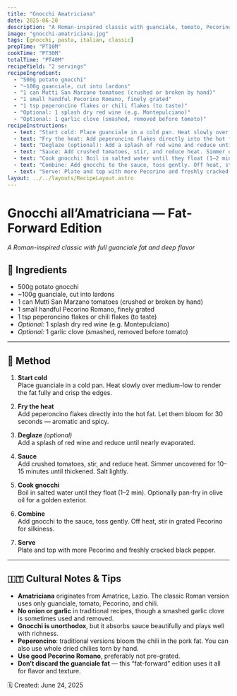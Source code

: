 ```yaml
---
title: "Gnocchi Amatriciana"
date: 2025-06-20
description: "A Roman-inspired classic with guanciale, tomato, Pecorino, and chili, served with pillowy gnocchi."
image: "gnocchi-amatriciana.jpg"
tags: [gnocchi, pasta, italian, classic]
prepTime: "PT10M"
cookTime: "PT30M"
totalTime: "PT40M"
recipeYield: "2 servings"
recipeIngredient:
  - "500g potato gnocchi"
  - "~100g guanciale, cut into lardons"
  - "1 can Mutti San Marzano tomatoes (crushed or broken by hand)"
  - "1 small handful Pecorino Romano, finely grated"
  - "1 tsp peperoncino flakes or chili flakes (to taste)"
  - "Optional: 1 splash dry red wine (e.g. Montepulciano)"
  - "Optional: 1 garlic clove (smashed, removed before tomato)"
recipeInstructions:
  - text: "Start cold: Place guanciale in a cold pan. Heat slowly over medium-low to render the fat fully and crisp the edges."
  - text: "Fry the heat: Add peperoncino flakes directly into the hot fat. Let them bloom for 30 seconds — aromatic and spicy."
  - text: "Deglaze (optional): Add a splash of red wine and reduce until nearly evaporated."
  - text: "Sauce: Add crushed tomatoes, stir, and reduce heat. Simmer uncovered for 10–15 minutes until thickened. Salt lightly."
  - text: "Cook gnocchi: Boil in salted water until they float (1–2 min). Optionally pan-fry in olive oil for a golden exterior."
  - text: "Combine: Add gnocchi to the sauce, toss gently. Off heat, stir in grated Pecorino for silkiness."
  - text: "Serve: Plate and top with more Pecorino and freshly cracked black pepper."
layout: ../../layouts/RecipeLayout.astro
---
```


# Gnocchi all’Amatriciana — Fat-Forward Edition
*A Roman-inspired classic with full guanciale fat and deep flavor*

## 🧂 Ingredients
- 500g potato gnocchi  
- ~100g guanciale, cut into lardons  
- 1 can Mutti San Marzano tomatoes (crushed or broken by hand)  
- 1 small handful Pecorino Romano, finely grated  
- 1 tsp peperoncino flakes or chili flakes (to taste)  
- *Optional:* 1 splash dry red wine (e.g. Montepulciano)  
- *Optional:* 1 garlic clove (smashed, removed before tomato)  

---

## 🔪 Method

1. **Start cold**  
   Place guanciale in a cold pan. Heat slowly over medium-low to render the fat fully and crisp the edges.

2. **Fry the heat**  
   Add peperoncino flakes directly into the hot fat. Let them bloom for 30 seconds — aromatic and spicy.

3. **Deglaze** *(optional)*  
   Add a splash of red wine and reduce until nearly evaporated.

4. **Sauce**  
   Add crushed tomatoes, stir, and reduce heat. Simmer uncovered for 10–15 minutes until thickened. Salt lightly.

5. **Cook gnocchi**  
   Boil in salted water until they float (1–2 min). Optionally pan-fry in olive oil for a golden exterior.

6. **Combine**  
   Add gnocchi to the sauce, toss gently. Off heat, stir in grated Pecorino for silkiness.

7. **Serve**  
   Plate and top with more Pecorino and freshly cracked black pepper.

---

## 🇮🇹 Cultural Notes & Tips

- **Amatriciana** originates from Amatrice, Lazio. The classic Roman version uses only guanciale, tomato, Pecorino, and chili.
- **No onion or garlic** in traditional recipes, though a smashed garlic clove is sometimes used and removed.
- **Gnocchi is unorthodox**, but it absorbs sauce beautifully and plays well with richness.
- **Peperoncino**: traditional versions bloom the chili in the pork fat. You can also use whole dried chilies torn by hand.
- **Use good Pecorino Romano**, preferably not pre-grated.
- **Don’t discard the guanciale fat** — this “fat-forward” edition uses it all for flavor and texture.

🗓 Created: June 24, 2025
